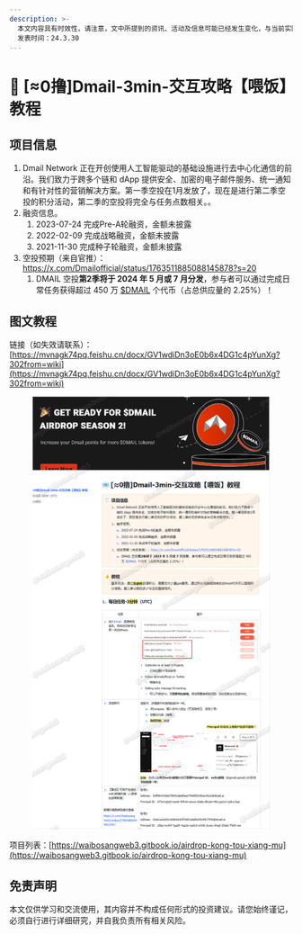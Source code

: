 ```yaml
---
description: >-
  本文内容具有时效性，请注意，文中所提到的资讯、活动及信息可能已经发生变化，与当前实际情况有所不同。我们建议您在做出任何决策之前，始终进行自主研究和验证。
  发表时间：24.3.30
---
```


# 📧 \[≈0撸]Dmail-3min-交互攻略【喂饭】教程

## **项目信息**

1. Dmail Network 正在开创使用人工智能驱动的基础设施进行去中心化通信的前沿。我们致力于跨多个链和 dApp 提供安全、加密的电子邮件服务、统一通知和有针对性的营销解决方案。第一季空投在1月发放了，现在是进行第二季空投的积分活动，第二季的空投将完全与任务点数相关。。
2. 融资信息。
   1. 2023-07-24 完成Pre-A轮融资，金额未披露
   2. 2022-02-09 完成战略融资，金额未披露
   3. 2021-11-30 完成种子轮融资，金额未披露
3. 空投预期（来自官推）：https://x.com/Dmailofficial/status/1763511885088145878?s=20
   1. DMAIL 空投**第2季将于 2024 年 5 月或 7 月分发**，参与者可以通过完成日常任务获得超过 450 万 [$DMAIL](https://twitter.com/search?q=%24DMAIL\&src=cashtag\_click) 个代币（占总供应量的 2.25%）！

## 图文教程

链接（如失效请联系）：[https://mvnagk74pq.feishu.cn/docx/GV1wdiDn3oE0b6x4DG1c4pYunXg?302from=wiki](https://mvnagk74pq.feishu.cn/docx/GV1wdiDn3oE0b6x4DG1c4pYunXg?302from=wiki)

<figure><img src="../.gitbook/assets/image (4).png" alt=""><figcaption></figcaption></figure>

项目列表：[https://waibosangweb3.gitbook.io/airdrop-kong-tou-xiang-mu](https://waibosangweb3.gitbook.io/airdrop-kong-tou-xiang-mu)

## 免责声明 <a href="#mian-ze-sheng-ming" id="mian-ze-sheng-ming"></a>

本文仅供学习和交流使用，其内容并不构成任何形式的投资建议。请您始终谨记，必须自行进行详细研究，并自我负责所有相关风险。
